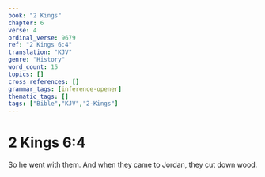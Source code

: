 ```yaml
---
book: "2 Kings"
chapter: 6
verse: 4
ordinal_verse: 9679
ref: "2 Kings 6:4"
translation: "KJV"
genre: "History"
word_count: 15
topics: []
cross_references: []
grammar_tags: [inference-opener]
thematic_tags: []
tags: ["Bible","KJV","2-Kings"]
---
```


# 2 Kings 6:4

So he went with them. And when they came to Jordan, they cut down wood.
